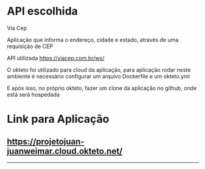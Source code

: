 # API escolhida
Via Cep 

Aplicação que informa o endereço, cidade e estado, através de uma requisição de CEP

API utilizada https://viacep.com.br/ws/

O okteto foi utilizado para cloud da aplicação, para aplicação rodar neste ambiente é necessário configurar um arquivo Dockerfile e um okteto.yml

E após isso, no próprio okteto, fazer um clone da aplicação no github, onde está será hospedada

# Link para Aplicação
https://projetojuan-juanweimar.cloud.okteto.net/
---
---
